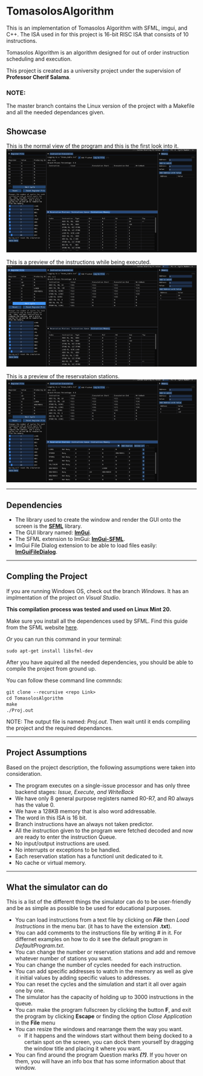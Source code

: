 # TomasolosAlgorithm

This is an implementation of Tomasolos Algorithm with SFML, imgui, and C++. The ISA used in for this project is 16-bit RISC ISA that consists of 10 instructions.

Tomasolos Algorithm is an algorithm designed for out of order instruction scheduling and execution.

This project is created as a university project under the supervision of **Professor Cherif Salama**.

### **NOTE**:

The master branch contains the Linux version of the project with a Makefile and all the needed dependances given.

## Showcase

This is the normal view of the program and this is the first look into it.
![Screenshot1](Images/Screenshot1.png)

This is a preview of the instructions while being executed.
![Screenshot2](Images/Screenshot2.png)

This is a preview of the reservataion stations.
![Screenshot3](Images/Screenshot3.png)

---

## Dependencies

- The library used to create the window and render the GUI onto the screen is the [**SFML**](https://www.sfml-dev.org/index.php) library.
- The GUI library named: [**ImGui**](https://github.com/ocornut/imgui).
- The SFML extension to ImGui: [**ImGui-SFML**](https://github.com/eliasdaler/imgui-sfml).
- ImGui File Dialog extension to be able to load files easily: [**ImGuiFileDialog**](https://github.com/aiekick/ImGuiFileDialog/).

---

## Compling the Project

If you are running Windows OS, check out the branch _Windows_. It has an implmentation of the project on _Visual Studio_.

**This compilation process was tested and used on Linux Mint 20.**

Make sure you install all the dependences used by SFML. Find this guide from the SFML website [here](https://www.sfml-dev.org/tutorials/2.5/start-linux.php).

_Or_ you can run this command in your terminal:

    sudo apt-get install libsfml-dev

After you have aquired all the needed dependencies, you should be able to compile the project from ground up.

You can follow these command line commnds:

    git clone --recursive <repo Link>
    cd TomasolosAlgorithm
    make
    ./Proj.out

NOTE: The output file is named: _Proj.out_.
Then wait until it ends compiling the project and the required dependances.

---

## Project Assumptions

Based on the project description, the following assumptions were taken into consideration.

- The program executes on a single-issue processor and has only three backend stages: _Issue, Execute, and WriteBack_
- We have only 8 general purpose registers named R0-R7, and R0 always has the value 0.
- We have a 128KB memory that is also word addressable.
- The word in this ISA is 16 bit.
- Branch instructions have an always not taken predictor.
- All the instruction given to the program were fetched decoded and now are ready to enter the instruction Queue.
- No input/output instructions are used.
- No interrupts or exceptions to be handled.
- Each reservation station has a functionl unit dedicated to it.
- No cache or virtual memory.

---

## What the simulator can do

This is a list of the different things the simulator can do to be user-friendly and be as simple as possible to be used for educational purposes.

- You can load instructions from a text file by clicking on **_File_** then _Load Instructions_ in the menu bar. (it has to have the extension **.txt**).
- You can add comments to the instructions file by writing # in it. For differnet examples on how to do it see the default program in _DefaultProgram.txt_.
- You can change the number or reservation stations and add and remove whatever number of stations you want.
- You can change the number of cycles needed for each instruction.
- You can add specific addresses to watch in the memory as well as give it initial values by adding specific values to addresses.
- You can reset the cycles and the simulation and start it all over again one by one.
- The simulator has the capacity of holding up to 3000 instructions in the queue.
- You can make the program fullscreen by clicking the button **F**, and exit the program by clicking **Escape** or finding the option _Close Application_ in the **File** menu
- You can resize the windows and rearrange them the way you want.
  - If it happens and the windows start without them being docked to a certain spot on the screen, you can dock them yourself by dragging the window title and placing it where you want.
- You can find around the program Question marks **_(?)_**. If you hover on them, you will have an info box that has some information about that window.
